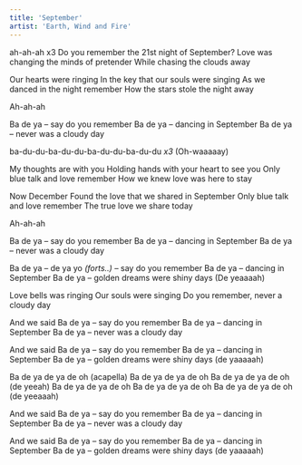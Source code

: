 ```yaml
---
title: 'September'
artist: 'Earth, Wind and Fire'
---
```


ah-ah-ah x3
Do you remember
the 21st night of September?
Love was changing the minds of pretender
While chasing the clouds away

Our hearts were ringing
In the key that our souls were singing
As we danced in the night remember
How the stars stole the night away

Ah-ah-ah

Ba de ya – say do you remember
Ba de ya – dancing in September
Ba de ya – never was a cloudy day

ba-du-du-ba-du-du-ba-du-du-ba-du-du _x3_
(Oh-waaaaay)

My thoughts are with you
Holding hands with your heart to see you
Only blue talk and love remember
How we knew love was here to stay

Now December
Found the love that we shared in September
Only blue talk and love remember
The true love we share today

Ah-ah-ah

Ba de ya – say do you remember
Ba de ya – dancing in September
Ba de ya – never was a cloudy day

Ba de ya – de ya yo _(forts..)_ – say do you remember
Ba de ya – dancing in September
Ba de ya – golden dreams were shiny days (De yeaaaah)

Love bells was ringing
Our souls were singing
Do you remember, never a cloudy day

And we said
Ba de ya – say do you remember
Ba de ya – dancing in September
Ba de ya – never was a cloudy day

And we said
Ba de ya – say do you remember
Ba de ya – dancing in September
Ba de ya – golden dreams were shiny days (de yaaaaah)

Ba de ya de ya de oh (acapella)
Ba de ya de ya de oh
Ba de ya de ya de oh (de yeeah)
Ba de ya de ya de oh
Ba de ya de ya de oh
Ba de ya de ya de oh (de yeeaaah)

And we said
Ba de ya – say do you remember
Ba de ya – dancing in September
Ba de ya – never was a cloudy day

And we said
Ba de ya – say do you remember
Ba de ya – dancing in September
Ba de ya – golden dreams were shiny days (de yaaaaah)
